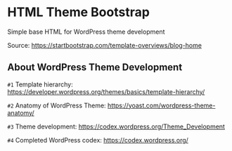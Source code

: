 # HTML Theme Bootstrap

Simple base HTML for WordPress theme development

Source: https://startbootstrap.com/template-overviews/blog-home

## About WordPress Theme Development

`#1` Template hierarchy: https://developer.wordpress.org/themes/basics/template-hierarchy/

`#2` Anatomy of WordPress Theme: https://yoast.com/wordpress-theme-anatomy/

`#3` Theme development: https://codex.wordpress.org/Theme_Development

`#4` Completed WordPress codex: https://codex.wordpress.org/